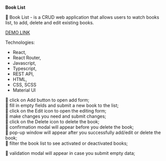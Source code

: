 **Book List**

🚀 Book List - is a CRUD web application that allows users to watch books list, to add, delete and edit existing books.

[DEMO LINK](https://krismakarovska.github.io/demo_book_list/)

Technologies:
* React,
* React Router,
* Javascript,
* Typescript,
* REST API,
* HTML,
* CSS, SCSS
* Material UI
 
:small_orange_diamond: click on Add button to open add form;    
:small_orange_diamond: fill in empty fields and submit a new book to the list;    
:small_orange_diamond: click on the Edit icon to open the editing form;    
:small_orange_diamond: make changes you need and submit changes;       
:small_orange_diamond: click on the Delete icon to delete the book;    
:small_orange_diamond: confirmation modal will appear before you delete the book;      
:small_orange_diamond: pop-up window will appear after you successfully add/edit or delete the book;    
:small_orange_diamond: filter the book list to see activated or deactivated books;    


:small_orange_diamond: validation modal will appear in case you submit empty data;    
   
 
